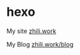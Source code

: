 # hexo

My site [zhili.work](https://zhili.work:8443)

My Blog [zhili.work/blog](https://zhili.work:8443/blog)

